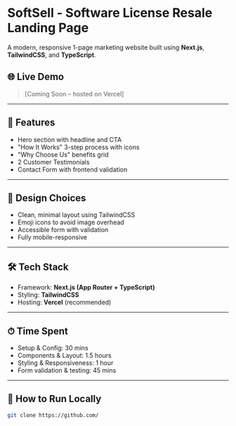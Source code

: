 # SoftSell - Software License Resale Landing Page

A modern, responsive 1-page marketing website built using **Next.js**, **TailwindCSS**, and **TypeScript**.

## 🌐 Live Demo

> [Coming Soon – hosted on Vercel]

---

## 📌 Features

- Hero section with headline and CTA
- "How It Works" 3-step process with icons
- "Why Choose Us" benefits grid
- 2 Customer Testimonials
- Contact Form with frontend validation

---

## 🎨 Design Choices

- Clean, minimal layout using TailwindCSS
- Emoji icons to avoid image overhead
- Accessible form with validation
- Fully mobile-responsive

---

## 🛠 Tech Stack

- Framework: **Next.js (App Router + TypeScript)**
- Styling: **TailwindCSS**
- Hosting: **Vercel** (recommended)

---

## ⏱ Time Spent

- Setup & Config: 30 mins
- Components & Layout: 1.5 hours
- Styling & Responsiveness: 1 hour
- Form validation & testing: 45 mins

---

## 🚀 How to Run Locally

```bash
git clone https://github.com/
